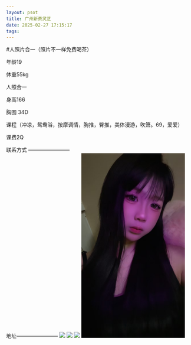 ```yaml
---
layout: psot
title: 广州新茶灵芝
date: 2025-02-27 17:15:17
tags:
---
```

#人照片合一（照片不一样免费喝茶）

年龄19

体重55kg

人照合一

身高166

胸围 34D

课程（冲凉，鸳鸯浴，按摩调情，胸推，臀推，美体漫游，吹箫。69，爱爱）

课费2Q

联系方式 ————————  
地址————————
<img src="images\1.jpg" height="500">
<img src="images\2.jpg" height="500">
<img src="images\3.jpg" height="500">
<img src="images\4.jpg" height="500">
